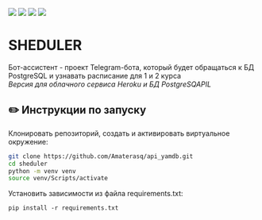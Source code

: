 ![](https://img.shields.io/badge/Python-3.7.5-blue) 
![](https://img.shields.io/badge/heroku.svg)
![](https://img.shields.io/badge/postgresql.svg)
![](https://img.shields.io/badge/telegram.svg)


# SHEDULER
Бот-ассистент - проект Telegram-бота, который будет обращаться к  БД PostgreSQL и узнавать расписание для 1 и 2 курса  
_Версия для облачного сервиса Heroku и БД PostgreSQAPIL_

## :pencil2: Инструкции по запуску

Клонировать репозиторий, создать и активировать виртуальное окружение:

```sh
git clone https://github.com/Amaterasq/api_yamdb.git
cd sheduler
python -m venv venv
source venv/Scripts/activate
```

Установить зависимости из файла requirements.txt:
```
pip install -r requirements.txt
```